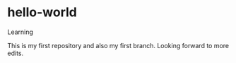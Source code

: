 # hello-world
Learning

This is my first repository and also my first branch. Looking forward to more edits.
